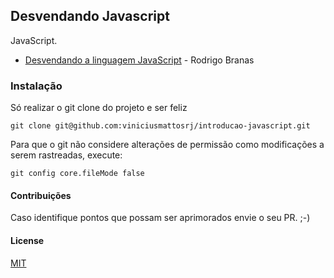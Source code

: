 ## Desvendando Javascript

JavaScript.
- <a href="https://www.youtube.com/playlist?list=PLQCmSnNFVYnT1-oeDOSBnt164802rkegc">Desvendando a linguagem JavaScript</a> - Rodrigo Branas

### Instalação

Só realizar o git clone do projeto e ser feliz
```
git clone git@github.com:viniciusmattosrj/introducao-javascript.git
```
Para que o git não considere alterações de permissão como modificações a serem rastreadas, execute:
```
git config core.fileMode false
```

#### Contribuições
Caso identifique pontos
que possam ser aprimorados envie o seu PR. ;-)


#### License
[MIT](https://choosealicense.com/licenses/mit/)
